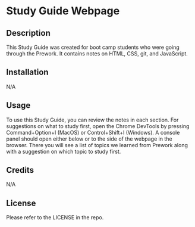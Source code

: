 # Study Guide Webpage

## Description
This Study Guide was created for boot camp students who were going through the Prework. It contains notes on HTML, CSS, git, and JavaScript.

## Installation
N/A

## Usage
To use this Study Guide, you can review the notes in each section. For suggestions on what to study first, open the Chrome DevTools by pressing Command+Option+I (MacOS) or Control+Shift+I (Windows). A console panel should open either below or to the side of the webpage in the browser. There you will see a list of topics we learned from Prework along with a suggestion on which topic to study first.

## Credits
N/A

## License
Please refer to the LICENSE in the repo.